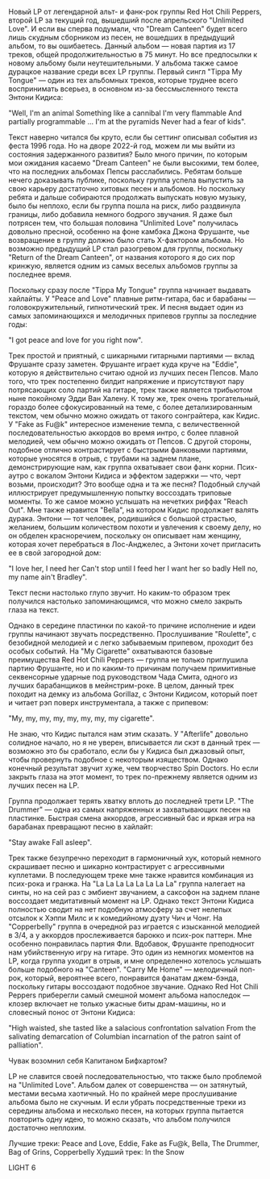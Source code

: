 Новый LP от легендарной альт- и фанк-рок группы Red Hot Chili Peppers, второй LP за текущий год, вышедший после апрельского "Unlimited Love". И если вы сперва подумали, что "Dream Canteen" будет всего лишь скудным сборником из песен, не вошедших в предыдущий альбом, то вы ошибаетесь. Данный альбом — новая партия из 17 треков, общей продолжительностью в 75 минут. Но все предпосылки к новому альбому были неутешительными. У альбома также самое дурацкое название среди всех LP группы. Первый сингл "Tippa My Tongue" — один из тех альбомных треков, которые труднее всего воспринимать всерьез, в основном из-за бессмысленного текста Энтони Кидиса:

"Well, I'm an animal
Something like a cannibal
I'm very flammable
And partially programmable
...
I'm at the pyramids
Never had a fear of kids".

Текст наверно читался бы круто, если бы сеттинг описывал события из феста 1996 года. Но на дворе 2022-й год, можем ли мы выйти из состояния задержанного развития? Было много причин, по которым мои ожидания касаемо "Dream Canteen" не были высокими, тем более, что на последних альбомах Пепсы расслабились. Ребятам больше нечего доказывать публике, поскольку группа успела выпустить за свою карьеру достаточно хитовых песен и альбомов. Но поскольку ребята и дальше собираются продолжать выпускать новую музыку, было бы неплохо, если бы группа пошла на риск, либо раздвинула границы, либо добавила немного бодрого звучания. Я даже был потрясен тем, что большая половина "Unlimited Love" получилась довольно пресной, особенно на фоне камбэка Джона Фрушанте, чье возвращение в группу должно было стать X-фактором альбома. Но возможно предыдущий LP стал разогревом для группы, поскольку "Return of the Dream Canteen", от названия которого я до сих пор кринжую, является одним из самых веселых альбомов группы за последнее время.

Поскольку сразу после "Tippa My Tongue" группа начинает выдавать хайлайты. У "Peace and Love" плавные ритм-гитара, бас и барабаны — головокружительный, гипнотический трек. И песня выдает один из самых запоминающихся и мелодичных припевов группы за последние годы:

"I got peace and love for you right now".

Трек простой и приятный, с шикарными гитарными партиями — вклад Фрушанте сразу заметен. Фрушанте играет куда круче на "Eddie", которую я действительно считаю одной из лучших песен Пепсов. Мало того, что трек постепенно билдит напряжение и присутствуют пару потрясающих соло партий на гитаре, трек также является трибьютом ныне покойному Эдди Ван Халену. К тому же, трек очень трогательный, гораздо более сфокусированный на теме, с более детализированным текстом, чем обычно можно ожидать от такого сонграйтера, как Кидис. У "Fake as Fu@k" интересное изменение темпа, с величественной последовательностью аккордов во время интро, с более плавной мелодией, чем обычно можно ожидать от Пепсов. С другой стороны, подобное отлично контрастирует с быстрыми фанковыми партиями, которые уносятся в отрыв, с трубами на заднем плане, демонстрирующие нам, как группа охватывает свои фанк корни. Псих-аутро с вокалом Энтони Кидиса и эффектом задержки — что, черт возьми, происходит? Это вообще одна и та же песня? Подобный случай иллюстрирует предумышленную попытку воссоздать триповые моменты. То же самое можно услышать на нечетких риффах "Reach Out". Мне также нравится "Bella", на котором Кидис продолжает валять дурака. Энтони — тот человек, родившийся с большой страстью, желанием, большим количеством похоти и увлечения к своему делу, но он обделен красноречием, поскольку он описывает нам женщину, которая хочет перебраться в Лос-Анджелес, а Энтони хочет пригласить ее в свой загородной дом:

"I love her, I need her
Can't stop until I feed her
I want her so badly
Hell no, my name ain't Bradley".

Текст песни настолько глупо звучит. Но каким-то образом трек получился настолько запоминающимся, что можно смело закрыть глаза на текст.

Однако в середине пластинки по какой-то причине исполнение и идеи группы начинают звучать посредственно. Прослушивание "Roulette", с безобидной мелодией и с легко забываемым припевом, проходит без особых событий. На "My Cigarette" охватываются базовые преимущества Red Hot Chili Peppers — группа не только приглушила партию Фрушанте, но и по каким-то причинам получаем примитивные секвенсорные ударные под руководством Чада Смита, одного из лучших барабанщиков в мейнстрим-роке. В целом, данный трек походит на демку из альбома Gorillaz, с Энтони Кидисом, который поет и читает рэп поверх инструментала, а также с припевом:

"My, my, my, my, my, my, my, my cigarette".

Не знаю, что Кидис пытался нам этим сказать. У "Afterlife" довольно солидное начало, но я не уверен, вписывается ли скэт в данный трек — возможно это бы сработало, если бы у Кидиса был джазовый опыт, чтобы провернуть подобное с некоторым изяществом. Однако конечный результат звучит хуже, чем творчество Spin Doctors. Но если закрыть глаза на этот момент, то трек по-прежнему является одним из лучших песен на LP.

Группа продолжает терять хватку вплоть до последней трети LP. "The Drummer" — одна из самых напряженных и захватывающих песен на пластинке. Быстрая смена аккордов, агрессивный бас и яркая игра на барабанах превращают песню в хайлайт:

"Stay awake
Fall asleep".

Трек также безупречно переходит в гармоничный хук, который немного скрашивает песню и шикарно контрастирует с агрессивными куплетами. В последующем треке мне также нравится комбинация из псих-рока и гранжа. На "La La La La La La La La" группа налегает на синты, но на сей раз с эмбиент звучанием, а саксофон на заднем плане воссоздает медитативный момент на LP. Однако текст Энтони Кидиса полностью сводит на нет подобную атмосферу за счет нелепых отсылок к Хэппи Милс и к комедийному дуэту Чич и Чонг. На "Copperbelly" группа в очередной раз играется с изысканной мелодией в 3/4, а у аккордов прослеживается барокко и псих-рок паттерн. Мне особенно понравилась партия Фли. Вдобавок, Фрушанте преподносит нам убийственную игру на гитаре. Это один из немногих моментов на LP, когда группа уходит в отрыв, и мне определенно хотелось услышать больше подобного на "Canteen". "Carry Me Home" — мелодичный поп-рок, который, вероятнее всего, понравится фанатам джем-бэнда, поскольку гитары воссоздают подобное звучание. Однако Red Hot Chili Peppers приберегли самый смешной момент альбома напоследок — клозер включает не только ужасные биты драм-машины, но и словесный понос от Энтони Кидиса:

"High waisted, she tasted like a salacious confrontation salvation
From the salivating demarcation of Columbian incarnation of the patron saint of palliation".

Чувак возомнил себя Капитаном Бифхартом?

LP не славится своей последовательностью, что также было проблемой на "Unlimited Love". Альбом далек от совершенства — он затянутый, местами весьма хаотичный. Но по крайней мере прослушивание альбома было не скучным. И если убрать посредственные треки из середины альбома и несколько песен, на которых группа пытается повторить одну идею, то можно сказать, что альбом получился достаточно неплохим.

Лучшие треки: Peace and Love, Eddie, Fake as Fu@k, Bella, The Drummer, Bag of Grins, Copperbelly
Худший трек: In the Snow

LIGHT 6
